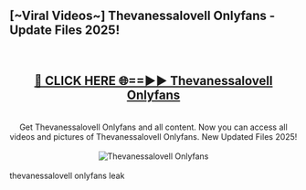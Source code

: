 <h2>[~Viral Videos~] Thevanessalovell Onlyfans - Update Files 2025!</h2>
<br>
<div align="center">
<h2><a href="https://betterlinks.top/A2PfLJ" rel="nofollow">🔴 CLICK HERE 🌐==►► Thevanessalovell Onlyfans</a></h2>
<br>
Get Thevanessalovell Onlyfans and all content. Now you can access all videos and pictures of Thevanessalovell Onlyfans. New Updated Files 2025!
<br>
<br>
<a href="https://betterlinks.top/A2PfLJ" rel="nofollow" data-target="animated-image.originalLink"><img src="https://i.ibb.co.com/WyWwxjT/player-gif2.gif" alt="Thevanessalovell Onlyfans" style="max-width: 100%; display: inline-block;" data-target="animated-image.originalImage"></a>
</div>
<br>
thevanessalovell onlyfans leak